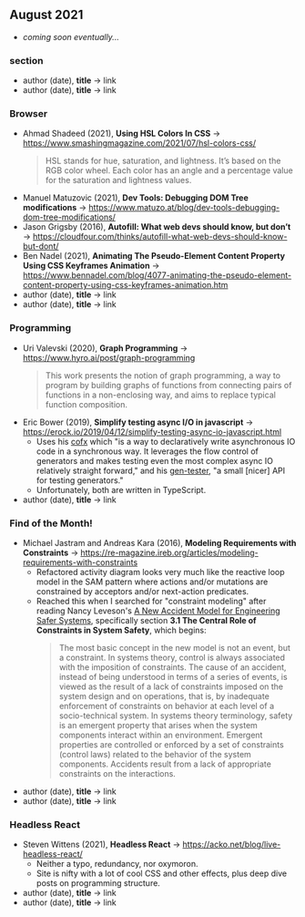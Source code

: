 ## August 2021

+ *coming soon eventually...*

### section

+ author (date), **title** &#8594; link
+ author (date), **title** &#8594; link

### Browser

+ Ahmad Shadeed (2021), **Using HSL Colors In CSS** &#8594; https://www.smashingmagazine.com/2021/07/hsl-colors-css/
    > HSL stands for hue, saturation, and lightness. It’s based on the RGB color wheel. Each color has an angle and a percentage value for the saturation and lightness values.
+ Manuel Matuzovic (2021), **Dev Tools: Debugging DOM Tree modifications** &#8594; https://www.matuzo.at/blog/dev-tools-debugging-dom-tree-modifications/
+ Jason Grigsby (2016), **Autofill: What web devs should know, but don’t** &#8594; https://cloudfour.com/thinks/autofill-what-web-devs-should-know-but-dont/
+ Ben Nadel (2021), **Animating The Pseudo-Element Content Property Using CSS Keyframes Animation** &#8594; https://www.bennadel.com/blog/4077-animating-the-pseudo-element-content-property-using-css-keyframes-animation.htm
+ author (date), **title** &#8594; link
+ author (date), **title** &#8594; link

### Programming

+ Uri Valevski (2020), **Graph Programming** &#8594; https://www.hyro.ai/post/graph-programming
    > This work presents the notion of graph programming, a way to program by building graphs of functions from connecting pairs of functions in a non-enclosing way, and aims to replace typical function composition.
+ Eric Bower (2019), **Simplify testing async I/O in javascript** &#8594; https://erock.io/2019/04/12/simplify-testing-async-io-javascript.html
    - Uses his [cofx](https://github.com/neurosnap/cofx) which "is a way to declaratively write asynchronous IO code in a synchronous way. It leverages the flow control of generators and makes testing even the most complex async IO relatively straight forward," and his [gen-tester](https://github.com/neurosnap/gen-tester), "a small \[nicer] API for testing generators."
    - Unfortunately, both are written in TypeScript.
+ author (date), **title** &#8594; link

### Find of the Month!

+ Michael Jastram and Andreas Kara (2016), **Modeling Requirements with Constraints** &#8594; https://re-magazine.ireb.org/articles/modeling-requirements-with-constraints
  + Refactored activity diagram looks very much like the reactive loop model in the SAM pattern where actions and/or mutations are constrained by acceptors and/or next-action predicates.
  + Reached this when I searched for "constraint modeling" after reading Nancy Leveson's [A New Accident Model for Engineering Safer Systems](http://sunnyday.mit.edu/accidents/safetyscience-single.pdf), specifically section **3.1 The Central Role of Constraints in System Safety**, which begins:
      > The most basic concept in the new model is not an event, but a constraint. In systems theory,
      control is always associated with the imposition of constraints. The cause of an accident, instead
      of being understood in terms of a series of events, is viewed as the result of a lack of constraints
      imposed on the system design and on operations, that is, by inadequate enforcement of constraints
      on behavior at each level of a socio-technical system. In systems theory terminology, safety is
      an emergent property that arises when the system components interact within an environment.
      Emergent properties are controlled or enforced by a set of constraints (control laws) related to the
      behavior of the system components. Accidents result from a lack of appropriate constraints on the
      interactions.
+ author (date), **title** &#8594; link
+ author (date), **title** &#8594; link


### Headless React

+ Steven Wittens (2021), **Headless React** &#8594; https://acko.net/blog/live-headless-react/
  + Neither a typo, redundancy, nor oxymoron.
  + Site is nifty with a lot of cool CSS and other effects, plus deep dive posts on programming structure.
+ author (date), **title** &#8594; link
+ author (date), **title** &#8594; link


 
